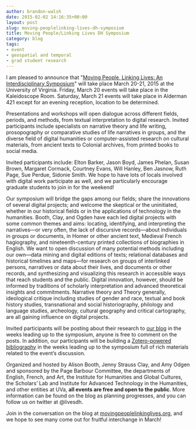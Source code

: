 ```yaml
---
author: brandon-walsh
date: 2015-02-02 14:16:35+00:00
layout: post
slug: moving-peoplelinking-lives-dh-symposium
title: Moving People/Linking Lives DH Symposium
category: blog
tags:
- event
- geospatial and temporal
- grad student research
---
```


I am pleased to announce that "[Moving People, Linking Lives: An Interdisciplinary Symposium](http://movingpeoplelinkinglives.org)" will take place March 20-21, 2015 at the University of Virginia. Friday, March 20 events will take place in the Kaleidoscope Room. Saturday, March 21 events will take place in Alderman 421 except for an evening reception, location to be determined.

Presentations and workshops will open dialogue across different fields, periods, and methods, from textual interpretation to digital research. Invited participants include specialists on narrative theory and life writing, prosopography or comparative studies of life narratives in groups, and the diverse field of digital humanities or computer-assisted research on cultural materials, from ancient texts to Colonial archives, from printed books to social media.

Invited participants include: Elton Barker, Jason Boyd, James Phelan, Susan Brown, Margaret Cormack, Courtney Evans, Will Hanley, Ben Jasnow, Ruth Page, Sue Perdue, Sidonie Smith. We hope to have lots of locals involved with digital work participate as well, and we particularly encourage graduate students to join in for the weekend!

Our symposium will bridge the gaps among our fields; share the innovations of several digital projects; and welcome the skeptical or the uninitiated, whether in our historical fields or in the applications of technology in the humanities. Booth, Clay, and Ogden have each led digital projects with some common themes and aims: locating, identifying, and interpreting the narratives&mdash;or very often, the lack of discursive records&mdash;about individuals in groups or documents, in Homer or other ancient text, Medieval French hagiography, and nineteenth-century printed collections of biographies in English. We want to open discussion of many potential methods including our own&mdash;data mining and digital editions of texts; relational databases and historical timelines and maps&mdash;for research on groups of interlinked persons, narratives or data about their lives, and documents or other records, and synthesizing and visualizing this research in accessible ways that reach students and the public. Digital innovation, however, should be informed by traditions of scholarly interpretation and advanced theoretical insights and commitments. Narrative theory and Theory generally, ideological critique including studies of gender and race, textual and book history studies, transnational and social historiography, philology and language studies, archeology, cultural geography and critical cartography, are all gaining influence on digital projects.

Invited participants will be posting about their research to [our blog](http://movingpeoplelinkinglives.org) in the weeks leading up to the symposium, anyone is free to comment on the posts. In addition, our participants will be building a [Zotero-powered bibliography](http://movingpeoplelinkinglives.org/bibliography/) in the weeks leading up to the symposium full of rich materials related to the event’s discussion.

Organized and hosted by Alison Booth, Jenny Strauss Clay, and Amy Odgen and sponsored by the Page Barbour Committee, the departments of English, French, and Art, the Institute for Humanities and Global Cultures, the Scholars’ Lab and Institute for Advanced Technology in the Humanities, and other entities at UVa, **all events are free and open to the public**. More information can be found on the blog as planning progresses, and you can follow us on twitter at @livesdh.

Join in the conversation on the blog at [movingpeoplelinkinglives.org](http://movingpeoplelinkinglives.org), and we hope to see many come out for fruitful interchange in March!
